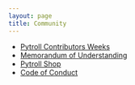 ```yaml
---
layout: page
title: Community
---
```


- [Pytroll Contributors Weeks](workshops/index.md)
- [Memorandum of Understanding](pytroll_mou_20211203.pdf)
- [Pytroll Shop](http://pytroll.spreadshirt.net/)
- [Code of Conduct](CODE_OF_CONDUCT.md)
